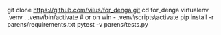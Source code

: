 git clone https://github.com/vilus/for_denga.git
cd for_denga
virtualenv .venv
. .venv/bin/activate # or on win - .venv\scripts\activate
pip install -r parens/requirements.txt
pytest -v parens/tests.py
